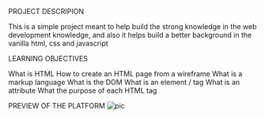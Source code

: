 PROJECT DESCRIPION

This is a simple project meant to help build the strong knowledge in the web development knowledge, and also it helps build a better background in the vanilla html, css and javascript

LEARNING OBJECTIVES

What is HTML
How to create an HTML page from a wireframe
What is a markup language
What is the DOM
What is an element / tag
What is an attribute
What the purpose of each HTML tag 

PREVIEW OF THE PLATFORM
![pic](https://github.com/Annemarie535257/alu-web-development/assets/144024797/81387e75-4d1a-4b6f-baff-122c25172c87)
